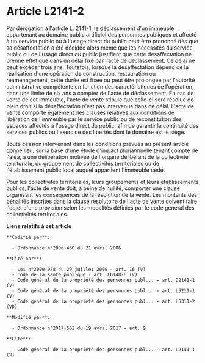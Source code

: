 # Article L2141-2

Par dérogation à l'article L. 2141-1, le déclassement d'un immeuble appartenant au domaine public artificiel des personnes
publiques et affecté à un service public ou à l'usage direct du public peut être prononcé dès que sa désaffectation a été
décidée alors même que les nécessités du service public ou de l'usage direct du public justifient que cette désaffectation ne
prenne effet que dans un délai fixé par l'acte de déclassement. Ce délai ne peut excéder trois ans. Toutefois, lorsque la
désaffectation dépend de la réalisation d'une opération de construction, restauration ou réaménagement, cette durée est fixée
ou peut être prolongée par l'autorité administrative compétente en fonction des caractéristiques de l'opération, dans une
limite de six ans à compter de l'acte de déclassement. En cas de vente de cet immeuble, l'acte de vente stipule que celle-ci
sera résolue de plein droit si la désaffectation n'est pas intervenue dans ce délai. L'acte de vente comporte également des
clauses relatives aux conditions de libération de l'immeuble par le service public ou de reconstitution des espaces affectés
à l'usage direct du public, afin de garantir la continuité des services publics ou l'exercice des libertés dont le domaine
est le siège. 

Toute cession intervenant dans les conditions prévues au présent article donne lieu, sur la base d'une étude d'impact
pluriannuelle tenant compte de l'aléa, à une délibération motivée de l'organe délibérant de la collectivité territoriale, du
groupement de collectivités territoriales ou de l'établissement public local auquel appartient l'immeuble cédé. 

Pour les collectivités territoriales, leurs groupements et leurs établissements publics, l'acte de vente doit, à peine de
nullité, comporter une clause organisant les conséquences de la résolution de la vente. Les montants des pénalités inscrites
dans la clause résolutoire de l'acte de vente doivent faire l'objet d'une provision selon les modalités définies par le code
général des collectivités territoriales.

**Liens relatifs à cet article**

	**Codifié par**:

	  - Ordonnance n°2006-460 du 21 avril 2006

	**Cité par**:

	  - Loi n°2009-928 du 29 juillet 2009 - art. 16 (V)
	  - Code de la santé publique - art. L6148-6 (V)
	  - Code général de la propriété des personnes publ... - art. D2141-1 (V)
	  - Code général de la propriété des personnes publ... - art. L5211-1 (V)
	  - Code général de la propriété des personnes publ... - art. L5311-2 (VD)

	**Modifié par**:

	  - Ordonnance n°2017-562 du 19 avril 2017 - art. 9

	**Cite**:

	  - Code général de la propriété des personnes publ... - art. L2141-1 (V)
